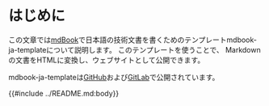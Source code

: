 # はじめに

この文章では[mdBook]で日本語の技術文書を書くためのテンプレートmdbook-ja-templateについて説明します。
このテンプレートを使うことで、 Markdownの文書をHTMLに変換し、ウェブサイトとして公開できます。

mdbook-ja-templateは[GitHub]および[GitLab]で公開されています。

[mdBook]: https://github.com/rust-lang/mdBook
[GitHub]: https://github.com/gifnksm/mdbook-ja-template
[GitLab]: https://gitlab.com/gifnksm/mdbook-ja-template

{{#include ../README.md:body}}
